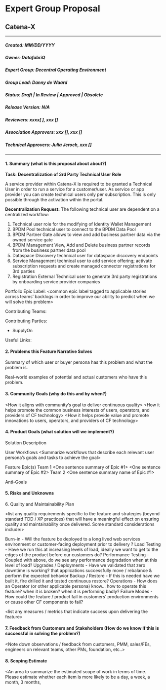 # Expert Group Proposal
## Catena-X
___

##### Created: MM/DD/YYYY

##### Owner: DatafabriQ

##### Expert Group:  Decentral Operating Environment

##### Group Lead:    Danny de Waard

##### Status: Draft | In Review | Approved | Obsolete

##### Release Version: N/A

##### Reviewers: xxxx[ ], xxx []

##### Association Approvers: xxx [], xxx []

##### Technical Approvers: Julia Jeroch, xxx []

___
#### 1. Summary (what is this proposal about about?)

**Task:** **Decentralization of 3rd Party Technical User Role**

A service provider within Catena-X is required to be granted a Technical User in order to run a service for a customer/user. As service or app provider you can create technical users only per subscription. This is only possible through the activation within the portal. 

**Decentralization Request:**
The following technical user are dependent on a centralized workflow:
1. Technical user role for the modifying of Identity Wallet Management
2. BPDM Pool technical user to connect to the BPDM Data Pool
3. BPDM Partner Gate allows to view and add business partner data via the owned service gate
4. BPDM Management View, Add and Delete business partner records from the business partner data pool
5. Dataspace Discovery technical user for dataspace discovery endpoints
6. Service Management technical user to add service offering; activate subscription requests and create managed connector registrations for 3rd parties
7. Registration External Technical user to generate 3rd party registrations by onboarding service provider companies

Portfolio Epic Label: <common epic label tagged to applicable stories across teams’ backlogs in order to improve our ability to predict when we will solve this problem>

Contributing Teams:

Contributing Parties:
- SupplyOn


Useful Links:
<any useful links pin at the top>


#### 2. Problems this Feature Narrative Solves

Summary of which user or buyer persona has this problem and what the problem is.

Real-world examples of potential and actual customers who have this problem.


#### 3. Community Goals (why do this and by when?)

<define any community goals this feature narrative is intended to achieve such as:>

<How it aligns with community’s goal to deliver continuous quality>
<How it helps promote the common business interests of users, operators, and providers of CF technology>
<How it helps provide value and promote innovations to users, operators, and providers of CF technology>

<define the degree to which there is a time criticality to deliver this and why>


#### 4. Product Goals (what solution will we implement?)
Solution Description
<Introduction of the solution we want to deliver for context>

User Workflows
<Summarize workflows that describe each relevant user persona’s goals and tasks to achieve the goal>

<user1 can achieve workflow goal x>
<user’s first task to achieve this goal>
<user’s Nth task to achieve this goal>

<user2 can achieve workflow goal x>
<user’s first task to achieve this goal>
<user’s Nth task to achieve this goal>

Feature Epic(s)
<Describe the feature epics team will work on to achieve the workflows above>
Team 1
<One sentence summary of Epic #1>
<One sentence summary of Epic #2>
Team 2
<One sentence summary name of Epic #1>

Anti-Goals
<Describe any anti-goals to be avoided>


#### 5. Risks and Unknowns

<list any serious risks and mitigation strategies that have a meaningful effect on ensuring success of this Feature Narrative>
<list steps required to resolve unknowns that block the work from starting>
<things to consider: examples: how does this affect our security posture? How should we consider user privacy as we build this feature?


#### 6. Quality and Maintainability Plan

<list any quality requirements specific to the feature and strategies (beyond standard TDD / XP practices) that will have a meaningful effect on ensuring quality and maintainability once delivered. Some standard considerations include:>

Burn-in - Will the feature be deployed to a long lived web services environment or customer-facing deployment prior to delivery ? 
Load Testing - Have we run this at increasing levels of load, ideally we want to get to the edges of the product before our customers do?
Performance Testing - Coupled with above, do we see any performance degradation when at this level of load?
Upgrades / Deployments - Have we validated that zero downtime is working? that applications successfully move / rebalance & perform the expected behavior
Backup / Restore - If this is needed have we built it, fire drilled it and tested continuous restore?
Operations - How does an Operator (or other applicable persona) know...
how to operate this feature? 
when it is broken? 
when it is performing badly? 
Failure Modes - How could the feature / product fail in customers’ production environments or cause other CF components to fail?

<list any measures / metrics that indicate success upon delivering the feature>


#### 7. Feedback from Customers and Stakeholders (How do we know if this is successful in solving the problem?)

<Note down observations / feedback from customers, PMM, sales/FEs, engineers on relevant teams, other PMs, foundation, etc..>

<Note down by what measurements will we know if we were successful in solving the problem or not>


#### 8. Scoping Estimate

<An area to summarize the estimated scope of work in terms of time.  Please estimate whether each item is more likely to be a day, a week, a month, 3 months,
